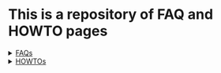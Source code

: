 # This is a repository of FAQ and HOWTO pages

<details><summary><u>FAQs</u></summary>

* [Ignition](FAQ_Ignition)
* [Basic Wiring and Connections](FAQ-Basic-Wiring-and-Connections)

</details>

<details><summary><u>HOWTOs</u></summary>

* [Asking Questions](HOWTO_ask_questions)
* [Contributing to Documentation](HOWTO_contribute_to_documentation)
* [Create a TunerStudio Project](HOWTO_create_tunerstudio_project)
* [Direct Firmware Update](HOWTO_DFU)
* [Help rusEFI](HOWTO_help_rusEfi)
* [Join Slack](HOWTO_join_slack_channel)
* [Quick Start](HOWTO_quick_start)
* [Update Firmware](HOWTO_Update_Firmware)
* [Upload a Tune](HOWTO_upload_tune)
* [Search the Wiki](HOWTO-Search-on-rusEFI-wiki)
* [Online Authorisation Tokens](HOWTO-set-rusEfi-Online-authentication-token)

</details>